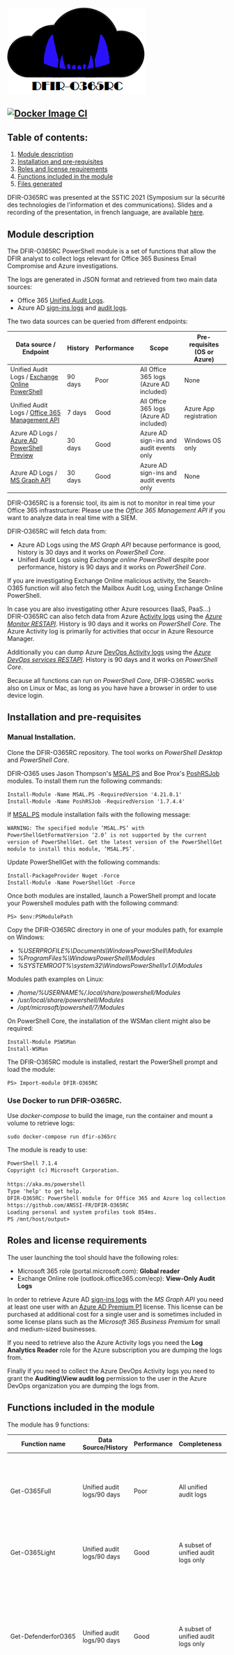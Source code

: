 ![DFIR-O365RC](./logo.png)

[![Docker Image CI](https://github.com/ANSSI-FR/DFIR-O365RC/actions/workflows/docker-image.yml/badge.svg)](https://github.com/ANSSI-FR/DFIR-O365RC/actions/workflows/docker-image.yml)
---
## Table of contents:

1. [Module description](#description)
2. [Installation and pre-requisites](#install)
3. [Roles and license requirements](#roleslic)
4. [Functions included in the module](#functions)
5. [Files generated](#files)

DFIR-O365RC was presented at the SSTIC 2021 (Symposium sur la sécurité des technologies de l'information et des communications). Slides and a recording of the presentation, in french language, are available [here](https://www.sstic.org/2021/presentation/collecte_de_journaux_office_365_avec_dfir-o365rc/).

## Module description  <a name="description"></a>

The DFIR-O365RC PowerShell module is a set of functions that allow the DFIR analyst to collect logs relevant for Office 365 Business Email Compromise and Azure investigations.

The logs are generated in JSON format and retrieved from two main data sources: 

- Office 365 [Unified Audit Logs](https://docs.microsoft.com/en-us/microsoft-365/compliance/search-the-audit-log-in-security-and-compliance?view=o365-worldwide#search-the-audit-log).
- Azure AD [sign-ins logs](https://docs.microsoft.com/en-us/azure/active-directory/reports-monitoring/concept-sign-ins) and [audit logs](https://docs.microsoft.com/en-us/azure/active-directory/reports-monitoring/concept-audit-logs).

The two data sources can be queried from different endpoints:

| **Data source / Endpoint**  | **History**  | **Performance**  |  **Scope** | **Pre-requisites (OS or Azure)** |
|---|---|---|---|---|
| Unified Audit Logs / [Exchange Online PowerShell](https://docs.microsoft.com/en-us/powershell/module/exchange/search-unifiedauditlog?view=exchange-ps)  | 90 days  |  Poor | All Office 365 logs (Azure AD included)  | None | 
|  Unified Audit Logs / [Office 365 Management API](https://docs.microsoft.com/en-us/office/office-365-management-api/office-365-management-apis-overview) |  7 days |  Good |  All Office 365 logs (Azure AD included) | Azure App registration |  
|  Azure AD Logs / [Azure AD PowerShell Preview](https://docs.microsoft.com/en-us/azure/active-directory/reports-monitoring/reference-powershell-reporting) |  30 days | Good  |  Azure AD sign-ins and audit events only |  Windows OS only | 
|  Azure AD Logs / [MS Graph API](https://docs.microsoft.com/en-us/graph/api/overview?view=graph-rest-1.0) |  30 days | Good  |  Azure AD sign-ins and audit events only |  None | 


DFIR-O365RC is a forensic tool, its aim is not to monitor in real time your Office 365 infrastructure: Please use the *Office 365 Management API* if you want to analyze data in real time with a SIEM.

DFIR-O365RC will fetch data from:

- Azure AD Logs using the *MS Graph API* because performance is good, history is 30 days and it works on *PowerShell Core*.
- Unified Audit Logs using *Exchange online PowerShell* despite poor performance, history is 90 days and it works on *PowerShell Core*.

If you are investigating Exchange Online malicious activity, the Search-O365 function will also fetch the Mailbox Audit Log, using Exchange Online PowerShell.

In case you are also investigating other Azure resources (IaaS, PaaS...) DFIR-O365RC can also fetch data from Azure [Activity logs](https://docs.microsoft.com/en-us/azure/azure-monitor/essentials/activity-log) using the *[Azure Monitor RESTAPI](https://docs.microsoft.com/en-us/rest/api/monitor/)*. History is 90 days and it works on *PowerShell Core*. The Azure Activity log is primarily for activities that occur in Azure Resource Manager.

Additionally you can dump Azure [DevOps Activity logs](https://docs.microsoft.com/en-us/azure/devops/organizations/audit/azure-devops-auditing) using the *[Azure DevOps services RESTAPI](https://docs.microsoft.com/en-us/rest/api/azure/devops/audit/audit%20log/query?view=azure-devops-rest-6.1)*. History is 90 days and it works on *PowerShell Core*.

Because all functions can run on *PowerShell Core*, DFIR-O365RC works also on Linux or Mac, as long as you have have a browser in order to use device login.

## Installation and pre-requisites <a name="install"></a>

### Manual Installation.

Clone the DFIR-O365RC repository. The tool works on *PowerShell Desktop* and *PowerShell Core*. 

DFIR-O365 uses Jason Thompson's [MSAL.PS](https://github.com/AzureAD/MSAL.PS) and Boe Prox's [PoshRSJob](https://github.com/proxb/PoshRSJob) modules. To install them run the following commands:

```
Install-Module -Name MSAL.PS -RequiredVersion '4.21.0.1'
Install-Module -Name PoshRSJob -RequiredVersion '1.7.4.4'
```

If [MSAL.PS](https://github.com/AzureAD/MSAL.PS) module installation fails with the following message:
```
WARNING: The specified module ‘MSAL.PS’ with PowerShellGetFormatVersion ‘2.0’ is not supported by the current version of PowerShellGet. Get the latest version of the PowerShellGet module to install this module, ‘MSAL.PS’.
```

Update PowerShellGet with the following commands:
```
Install-PackageProvider Nuget -Force
Install-Module -Name PowerShellGet -Force
```

Once both modules are installed, launch a PowerShell prompt and locate your Powershell modules path with the following command:
```
PS> $env:PSModulePath
```
Copy the DFIR-O365RC directory in one of your modules path, for example on Windows:   
- *%USERPROFILE%\Documents\WindowsPowerShell\Modules*
- *%ProgramFiles%\WindowsPowerShell\Modules*
- *%SYSTEMROOT%\system32\WindowsPowerShell\v1.0\Modules*

Modules path examples on Linux:
- */home/%USERNAME%/.local/share/powershell/Modules*
- */usr/local/share/powershell/Modules*
- */opt/microsoft/powershell/7/Modules*

On PowerShell Core, the installation of the WSMan client might also be required:

```
Install-Module PSWSMan
Install-WSMan
```
The DFIR-O365RC module is installed, restart the PowerShell prompt and load the module:

```
PS> Import-module DFIR-O365RC
```

### Use Docker to run DFIR-O365RC.

Use *docker-compose* to build the image, run the container and mount a volume to retrieve logs:

```
sudo docker-compose run dfir-o365rc
```

The module is ready to use:

```
PowerShell 7.1.4
Copyright (c) Microsoft Corporation.

https://aka.ms/powershell
Type 'help' to get help.
DFIR-O365RC: PowerShell module for Office 365 and Azure log collection
https://github.com/ANSSI-FR/DFIR-O365RC
Loading personal and system profiles took 854ms.
PS /mnt/host/output>
```

## Roles and license requirements  <a name="roleslic"></a>


The user launching the tool should have the following roles:

 - Microsoft 365 role (portal.microsoft.com): **Global reader**
 - Exchange Online role (outlook.office365.com/ecp): **View-Only Audit Logs**

In order to retrieve Azure AD [sign-ins logs](https://docs.microsoft.com/en-us/azure/active-directory/reports-monitoring/concept-sign-ins) with the *MS Graph API* you need at least one user with an [Azure AD Premium P1](https://azure.microsoft.com/en-us/pricing/details/active-directory/) license. This license can be purchased at additional cost for a single user and is sometimes included in some license plans such as the *Microsoft 365 Business Premium* for small and medium-sized businesses.

If you need to retrieve also the Azure Activity logs you need the **Log Analytics Reader** role for the Azure subscription you are dumping the logs from.

Finally if you need to collect the Azure DevOps Activity logs you need to grant the **Auditing\View audit log** permission to the user in the Azure DevOps organization you are dumping the logs from.

 ## Functions included in the module <a name="functions"></a>

The module has 9 functions:

| **Function name**  | **Data Source/History**  | **Performance**  |  **Completeness** | **Details** |
|---|---|---|---|---|
|  Get-O365Full |  Unified audit logs/90 days |  Poor |  All unified audit logs | A subset of logs per *record type* can be retrieved. Use only on a small tenant or a short period of time |
|  Get-O365Light |  Unified audit logs/90 days |  Good |  A subset of unified audit logs only | Only a subset of *operations* considered of interest is retrieved.   |
|  Get-DefenderforO365 |  Unified audit logs/90 days |  Good |  A subset of unified audit logs only | Retrieves Defender for Office 365 related logs. Requires at least an [E5 license](https://www.microsoft.com/en-us/microsoft-365/enterprise/office-365-e5?activetab=pivot:overviewtab) or a license plan such as [Microsoft Defender for Office 365 Plan](https://docs.microsoft.com/en-us/microsoft-365/security/office-365-security/office-365-atp?view=o365-worldwide#microsoft-defender-for-office-365-plan-1-and-plan-2) or [cloud app security](https://www.microsoft.com/en-us/microsoft-365/enterprise-mobility-security/cloud-app-security)  |
| Get-AADLogs  | Azure AD Logs/30 days  |  Good | All Azure AD logs  | Get tenant general information, all Azure sign-ins and audit logs. Azure AD sign-ins logs have more information than Azure AD logs retrieved via Unified audit logs. | 
| Get-AADApps  | Azure AD Logs/30 days  |  Good | A subset of Azure AD logs only  | Get Azure audit logs related to Azure applications and service principals only. The logs are enriched with application or service principal object information. | 
| Get-AADDevices  | Azure AD Logs/30 days  |  Good | A subset of Azure AD logs only  | Get Azure audit logs related to Azure AD joined or registered devices only. The logs are enriched with device object information. | 
| Search-O365  | Unified audit logs/90 days  |  Depends on the query | A subset of unified audit logs only  | Search for activity related to a particular user, IP address or use the *freetext* query. When searching **user** activity this cmdlet will also fetch the Mailbox Audit Log| 
| Get-AzRMActivityLogs  | Azure Activity logs/90 days  |  Good | All Azure Activity logs  | Get all Azure activity logs for a given subscription or on every subscription the account running the function has access to | 
| Get-AzDevOpsActivityLogs  | Azure DevOps Activity logs/90 days  |  Good | All Azure DevOps Activity logs  | Get all Azure DevOps activity logs for a given DevOps organization or on every DevOps organization the account running the function has access to | 


 When querying *Unified audit logs* you are limited to 3 concurrent *Exchange Online Powershell* sessions. DFIR-O365RC will try to use all available sessions, please close any existing session before launching the log collection.

Each function as a comment based help which you can invoke with the *get-help* cmdlet. 

```
#Display comment based help
PS> Get-help Get-O365Full
#Display comment based help with examples
PS> Get-help Get-O365Full -examples
```
Each function takes as a parameter a start date and an end date.

In order to retrieve Azure AD audit logs, sign-ins logs from the past 30 days and tenant information launch the following command:

```
$enddate = get-date
$startdate = $enddate.adddays(-30)
Get-AADLogs -startdate $startdate -enddate $enddate
```

In order to retrieve enriched Azure AD audit logs related to Azure applications and service principals from the past 30 days launch the following command:

```
$enddate = get-date
$startdate = $enddate.adddays(-30)
Get-AADApps -startdate $startdate -enddate $enddate
```

In order to retrieve enriched Azure AD audit logs related to Azure AD joined or registered devices from the past 30 days launch the following command:

```
$enddate = get-date
$startdate = $enddate.adddays(-30)
Get-AADDevices -startdate $startdate -enddate $enddate
```

In order to retrieve all unified audit logs considered of interest from the past 30 days, except those related to Azure AD, which were already retrieved by the first command, launch:

```
$enddate = get-date
$startdate = $enddate.adddays(-30)
Get-O365Light -startdate $startdate -enddate $enddate -Operationsset "AllbutAzureAD"
```

In order to retrieve all unified audit logs considered of interest in a time window between -90 days and -30 days from now launch the following command:

```
$enddate = (get-date).adddays(-30)
$startdate = (get-date).adddays(-90)
Get-O365Light -StartDate $startdate -Enddate $enddate -Operationsset All
```

If mailbox audit is enabled and you want also to retrieve *Mailboxlogin* operations you can use the dedicated switch, on large tenants beware of a 50.000 events per day limit retrieval. 

```
Get-O365Light -StartDate $startdate -Enddate $enddate -Operationsset All -MailboxLogin $true
```

If there are users with Enterprise 5 licenses or if there is a Microsoft Defender for Office 365 Plan you can retrieve Microsoft Defender related logs with the following command:

```
$enddate = get-date
$startdate = $enddate.adddays(-90)
Get-DefenderforO365 -StartDate $startdate -Enddate $enddate
```

To retrieve all Exchange Online related records from the unified audit logs between Christmas eve and Boxing day, beware that performance might be poor on a large tenant: 

```
$startdate = get-date "12/24/2020"
$enddate = get-date "12/26/2020"
Get-O365Full -StartDate $startdate -Enddate $enddate -RecordSet ExchangeOnly
```

You can use the search function to look for IP addresses, activity related to specific users or perfrom a freetext search in the unified audit logs:

```
$enddate = get-date
$startdate = $enddate.adddays(-90)
#Retrieve events using the Exchange online Powershell AppId
Search-O365 -StartDate $startdate -Enddate $enddate -FreeText "a0c73c16-a7e3-4564-9a95-2bdf47383716"

#Search for events related to the X.X.X.X and Y.Y.Y.Y IP adresses, argument is a string separated by comas.
Search-O365 -StartDate $startdate -Enddate $enddate -IPAddresses "X.X.X.X,Y.Y.Y.Y"

#Retrieve events related to users user1@contoso.com and user2@constoso.com , argument is a system.array object
Search-O365 -StartDate $startdate -Enddate $enddate -UserIds "user1@contoso.com", "user2@contoso.com"
```

When searching for specific **users**, `Search-O365` will also search in the Mailbox Audit Log. Because depending on the user's licence level and settings, audit logs might not be present in the unified audit logs.


To retrieve all Azure Activity logs the account has access to, launch the following command, available subscriptions will be displayed:
```
$enddate = get-date
$startdate = $enddate.adddays(-90)
Get-AzRMActivityLogs -StartDate $startdate -Enddate $enddate
```

To retrieve all Azure DevOps Activity logs the account has access to, launch the following command, available Azure DevOps organizations will be displayed:
```
$enddate = get-date
$startdate = $enddate.adddays(-90)
Get-AzDevOpsActivityLogs -StartDate $startdate -Enddate $enddate
```
When using *PowerShell Core* the authentication process will require a *device code*, you will need to use the *devicecode* parameter and launch your browser, open the *https://microsoft.com/devicelogin* URL and enter the code provided by the following message:
  
  ```
  PS> Get-O365Light -StartDate $startdate -Enddate $enddate -DeviceCode:$true
  To sign in, use a web browser to open the page https://microsoft.com/devicelogin and enter the code XXXXXXXX to authenticate.
  ```
  
 ## Files generated <a name="files"></a>

All files generated are in JSON format.

- Get-AADApps creates a file named *AADApps_%FQDN%.json* in the *azure_ad_apps* folder where *FQDN* is the domain name part of the account used to collect the logs. 
- Get-AADDevices creates a file named *AADDevices_%FQDN%.json* in the *azure_ad_devices* folder. 
- Get-AADLogs creates folders named after the current date using the *YYYY-MM-DD* format in the *azure_ad_signin* folder, in each directory a file called *AADSigninLog_%FQDN%_YYYY-MM-DD_HH-00-00.json* is created for Azure AD sign-ins logs. A folder *azure_ad_audit* is also created and results are dumped in files named *AADAuditLog_%FQDN%_YYYY-MM-DD.json* for Azure AD audit logs. Finally a folder called *azure_ad_tenant* is created and the general tenant information written in a file named *AADTenant_%FQDN%.json*.
- Get-AzRMActivityLogs creates folders named after the current date using the *YYYY-MM-DD* format in the *azure_rm_activity* folder, in each directory a file called *AzRM_%FQDN%_%SubscriptionID%_YYYY-MM-DD_HH-00-00.json* is created where %SubscriptionID% is the Azure subscription ID. A folder called *azure_rm_subscriptions* is created and each subscription information written in a file named *AzRMsubscriptions_%FQDN%.json*.
- Get-AzDevOpsActivityLogs creates folders named after the current date using the *YYYY-MM-DD* format in the *azure_DevOps_activity* folder, in each directory a file called *AzDevOps_%FQDN%_%DevOpsOrganizationname%_YYYY-MM-DD_HH-00-00.json* is created where %DevOpsOrganizationname% is the Azure DevOps organization name. A folder called *azure_DevOps_orgs* is created and each azure DevOps organization information written in a file named *AzdevopsOrgs_%FQDN%.json.
- Get-O365Full creates folders named after the current date using the *YYYY-MM-DD* format in the *O365_unified_audit_logs*, in each directory a file called *UnifiedAuditLog_%FQDN%_YYYY-MM-DD_HH-00-00.json* is created.
- Get-O365Light creates folders named after the current date using the *YYYY-MM-DD* format in the *O365_unified_audit_logs*, in each directory a file called *UnifiedAuditLog_%FQDN%_YYYY-MM-DD.json* is created.
- Get-DefenderforO365 creates folders named after the current date using the *YYYY-MM-DD* format in the *O365_unified_audit_logs*, in each directory a file called *UnifiedAuditLog_%FQDN%_YYYY-MM-DD_DefenderforO365.json* is created.
- Search-O365 creates folders named after the current date using the *YYYY-MM-DD* format in the *O365_unified_audit_logs*, in each directory a file called *UnifiedAuditLog_%FQDN%_YYYY-MM-DD_%searchtype%.json* is created, where *searchtype* can have the values "*Freetext*", "*IPAddresses*" or "*UserIds*". *MailboxAuditLog_%FQDN%_YYYY-MM-DD_UserIds.json* files can also be created when investigating activity from users.

Launching the various functions will generate a similar directory structure:

```
DFIR-O365_Logs
│   Get-AADApps.log
│   Get-AADDevices.log
│   Get-AADLogs.log
|   Get-AzRMActivityLogs
│   Get-DefenderforO365.log
│   Get-O365Light.log    
│   Search-O365.log
└───azure_ad_apps
│    │   AADApps_%FQDN%.json
└───azure_ad_audit
│    │   AADAuditLog_%FQDN%_YYYY-MM-DD.json
│    │   ...
└───azure_ad_devices
│    │   AADDevices_%FQDN%.json 
└───azure_ad_signin
│   │
│   └───YYYY-MM-DD
│       │   AADSigninLog_%FQDN%_YYYY-MM-DD_HH-00-00.json
│       │   ...
└───azure_ad_tenant
│    │   AADTenant_%FQDN%.json
└───azure_rm_activity
│   │
│   └───YYYY-MM-DD
│       │   AzRM_%FQDN%_%SubscriptionID%_YYYY-MM-DD_HH-00-00.json
│       │   ...
└───azure_rm_subscriptions
│    │   AzRMsubscriptions_%FQDN%.json
└───azure_DevOps_activity
│   │
│   └───YYYY-MM-DD
│       │   AzDevOps_%FQDN%_%DevOpsOrganisationname%_YYYY-MM-DD_HH-00-00.json
│       │   ...
└───azure_DevOps_orgs
│    │   AzdevopsOrgs_%FQDN%.json
└───O365_unified_audit_logs
│   │
│   └───YYYY-MM-DD
│       │   UnifiedAuditLog_%FDQN%_YYYY-MM-DD.json
│       │   UnifiedAuditLog_%FQDN%_YYYY-MM-DD_freetext.json
│       │   MailboxAuditLog_%FQDN%_YYYY-MM-DD_UserIds.json
│       │   UnifiedAuditLog_%FQDN%_YYYY-MM-DD_DefenderforO365.json
│       │   UnifiedAuditLog_%FQDN%_YYYY-MM-DD_HH-00-00.json
│       │   ...

```
